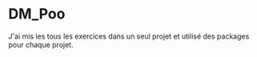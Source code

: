 # DM_Poo
J'ai mis les tous les exercices dans un seul projet et utilisé des packages pour chaque projet.
